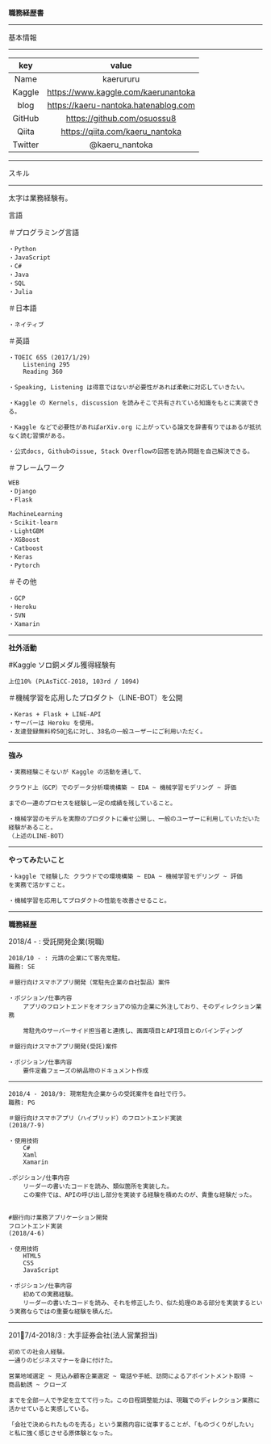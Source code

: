 **職務経歴書**
_____

基本情報
_____

| key | value |
| :---: | :---: |
| Name | kaerururu |
| Kaggle | https://www.kaggle.com/kaerunantoka | 
| blog | https://kaeru-nantoka.hatenablog.com |
| GitHub | https://github.com/osuossu8 |
| Qiita | https://qiita.com/kaeru_nantoka |
| Twitter | @kaeru_nantoka |

_____

スキル
_____

太字は業務経験有。

言語

＃プログラミング言語

    ・Python
    ・JavaScript
    ・C#
    ・Java
    ・SQL
    ・Julia

＃日本語

    ・ネイティブ

＃英語

    ・TOEIC 655 (2017/1/29)
        Listening 295
        Reading 360
    
    ・Speaking, Listening は得意ではないが必要性があれば柔軟に対応していきたい。

    ・Kaggle の Kernels, discussion を読みそこで共有されている知識をもとに実装できる。

    ・Kaggle などで必要性があればarXiv.org に上がっている論文を辞書有りではあるが抵抗なく読む習慣がある。

    ・公式docs, Githubのissue, Stack Overflowの回答を読み問題を自己解決できる。    

＃フレームワーク

    WEB
    ・Django
    ・Flask

    MachineLearning
    ・Scikit-learn
    ・LightGBM
    ・XGBoost
    ・Catboost
    ・Keras
    ・Pytorch


＃その他

    ・GCP
    ・Heroku
    ・SVN
    ・Xamarin

_____

**社外活動**

#Kaggle ソロ銅メダル獲得経験有

    上位10% (PLAsTiCC-2018, 103rd / 1094)

＃機械学習を応用したプロダクト（LINE-BOT）を公開

    ・Keras + Flask + LINE-API
    ・サーバーは Heroku を使用。
    ・友達登録無料枠50名に対し、38名の一般ユーザーにご利用いただく。

_____

**強み**

    ・実務経験こそないが Kaggle の活動を通して、

    クラウド上（GCP）でのデータ分析環境構築 ~ EDA ~ 機械学習モデリング ~ 評価

    までの一連のプロセスを経験し一定の成績を残していること。

    ・機械学習のモデルを実際のプロダクトに乗せ公開し、一般のユーザーに利用していただいた経験があること。
    （上述のLINE-BOT）

_____

**やってみたいこと**

    ・kaggle で経験した クラウドでの環境構築 ~ EDA ~ 機械学習モデリング ~ 評価　
    を実務で活かすこと。

    ・機械学習を応用してプロダクトの性能を改善させること。



_____

**職務経歴**

2018/4 - : 受託開発企業(現職)

    2018/10 - : 元請の企業にて客先常駐。
    職務: SE

    ＃銀行向けスマホアプリ開発（常駐先企業の自社製品）案件
    
    ・ポジション/仕事内容
        アプリのフロントエンドをオフショアの協力企業に外注しており、そのディレクション業務

        常駐先のサーバーサイド担当者と連携し、画面項目とAPI項目とのバインディング

    ＃銀行向けスマホアプリ開発(受託)案件

    ・ポジション/仕事内容
        要件定義フェーズの納品物のドキュメント作成

_____

    2018/4 - 2018/9: 現常駐先企業からの受託案件を自社で行う。
    職務: PG

    ＃銀行向けスマホアプリ（ハイブリッド）のフロントエンド実装
    (2018/7-9)

    ・使用技術
        C#
        Xaml
        Xamarin

    .ポジション/仕事内容
        リーダーの書いたコードを読み、類似箇所を実装した。
        この案件では、APIの呼び出し部分を実装する経験を積めたのが、貴重な経験だった。


    #銀行向け業務アプリケーション開発
    フロントエンド実装
    (2018/4-6)
    
    ・使用技術
        HTML5
        CSS
        JavaScript

    ・ポジション/仕事内容
        初めての実務経験。
        リーダーの書いたコードを読み、それを修正したり、似た処理のある部分を実装するという実務ならではの重要な経験を積んだ。

_____


2017/4-2018/3 : 大手証券会社(法人営業担当)

    初めての社会人経験。
    一通りのビジネスマナーを身に付けた。

    営業地域選定 ~ 見込み顧客企業選定 ~ 電話や手紙、訪問によるアポイントメント取得 ~ 商品勧誘 ~ クローズ
    
    までを全部一人で予定を立てて行った。この日程調整能力は、現職でのディレクション業務に活かせていると実感している。

    「会社で決められたものを売る」という業務内容に従事することが、「ものづくりがしたい」と私に強く感じさせる原体験となった。
